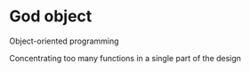 God object
=======
Object-oriented programming

Concentrating too many functions in a single part of the design